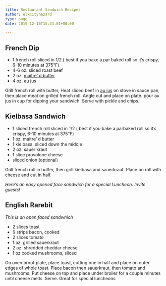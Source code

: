 ```yaml
---
title: Restaurant Sandwich Recipes
author: elkcityhazard
type: page
date: 2019-12-16T15:34:01+00:00

---
```

## French Dip

  * 1 french roll sliced in 1/2 ( best if you bake a par baked roll so it&#8217;s crispy, 6-10 minutes at 375&#8457;)
  * 4-6 oz. sliced roast beef
  * 2 oz. <a href="/wordpress/grilling-cookouts-and-barbecues/maitre-d-butter/" rel="noopener noreferrer" target="_blank">maitre&#8217; d butter</a>
  * 4 oz. au jus

Grill french roll with butter, Heat sliced beef in <a href="/wordpress/recipe-basics-and-sauces/quick-au-jus/" rel="noopener noreferrer" target="_blank">au jus</a> on stove in sauce pan, then place meat on grilled french roll. Angle cut and place on plate. pour au jus in cup for dipping your sandwich. Serve with pickle and chips.

## Kielbasa Sandwich

  * 1 sliced french roll sliced in 1/2 ( best if you bake a parbaked roll so it&#8217;s crispy, 6-10 minutes at 375&#8457;)
  * 1 oz. maitre&#8217; d butter
  * 1 kielbasa, sliced down the middle
  * 2 oz. sauer kraut
  * 1 slice provolone cheese
  * sliced onion (optional)

Grill french roll in butter, then grill kielbasa and sauerkraut. Place on roll with cheese and cut in half.

_Here&#8217;s an easy opened face sandwich for a special Luncheon. Invite guests!_

## English Rarebit

_This is an open faced sandwhich_

  * 2 slices toast
  * 6 strips bacon, cooked
  * 2 slices tomato
  * 1 oz. grilled sauerkraut
  * 2 oz. shredded cheddar cheese
  * 1 oz cooked mushrooms, sliced

On oven proof plate, place toast, cutting one in half and place on outer edges of whole toast. Place bacon then sauerkraut, then tomato and mushrooms. Put cheese on top and place under broiler for a couple minutes until cheese melts. Serve. Great for special luncheons